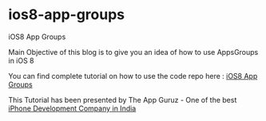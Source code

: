 # ios8-app-groups
iOS8 App Groups

Main Objective of this blog is to give you an idea of how to use AppsGroups in iOS 8

You can find complete tutorial on how to use the code repo here : [iOS8 App Groups](http://www.theappguruz.com/blog/ios8-app-groups)

This Tutorial has been presented by The App Guruz - One of the best [iPhone Development Company in India](http://www.theappguruz.com/iphone-app-development/)
